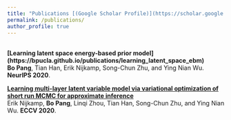 ```yaml
---
title: "Publications [(Google Scholar Profile)](https://scholar.google.com/citations?user=s9fNEVEAAAAJ&hl=en)"
permalink: /publications/
author_profile: true
---
```


<br>
<b>[Learning latent space energy-based prior model](https://bpucla.github.io/publications/learning_latent_space_ebm)</b> <br> 
<b>Bo Pang</b>, Tian Han, Erik Nijkamp, Song-Chun Zhu, and Ying Nian Wu.
<b>NeurIPS 2020</b>.

<b>[Learning multi-layer latent variable model via variational optimization of short run MCMC for approximate inference](https://bpucla.github.io/publications/learn_multilayer_short_run)</b> <br> 
Erik Nijkamp, <b>Bo Pang</b>, Linqi Zhou, Tian Han, Song-Chun Zhu, and Ying Nian Wu.
<b>ECCV 2020</b>.



